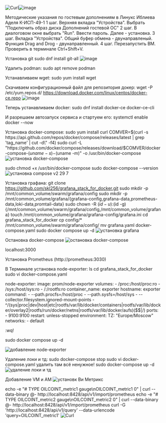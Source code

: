 ![Curl](https://github.com/user-attachments/assets/280c1c4f-8dd1-4f4f-a1e1-e9367368ccdf)![image](https://github.com/user-attachments/assets/267323fd-013b-4b9f-ace1-b73fd6409840)

Методические указания по гостевым дополнениям в Линукс Иблиева Аделя К-ИСП-49-1
1 шаг. Верхняя вкладка "Устройства". Выбрать "Подключить образ диска Дополнений гостевой ОС"
2 шаг. В диалоговом окне выбрать "Run". Ввести пароль. Далее - установка.
3 шаг. Вкладка "Устройства". Общий буфер обмена - двунаправленый. Функция Drag and Drog - двунаправленный. 
4 шаг. Перезапустить ВМ. Проверить в терминале Ctrl+Shift+V.

Установка git
sudo dnf install git-all
![image](https://github.com/user-attachments/assets/5526f1ca-deb8-4fee-801a-b789a1fb4136)

Удалить podman:
sudo apt remove podman

Устанавливаем wget:
sudo yum install wget

Скачиваем конфигурационный файл для репозитория докер:
wget -P /etc/yum.repos.d/ https://download.docker.com/linux/centos/docker-ce.repo
![image](https://github.com/user-attachments/assets/97021146-71d2-4254-93d1-a10e8ed0a8b4)


Теперь устанавливаем docker:
sudo dnf install docker-ce docker-ce-cli

И разрешаем автозапуск сервиса и стартуем его:
systemctl enable docker --now

Установка docker-compose:
sudo yum install curl
COMVER=$(curl -s https://api.github.com/repos/docker/compose/releases/latest | grep 'tag_name' | cut -d\" -f4)
sudo curl -L "https://github.com/docker/compose/releases/download/$COMVER/docker-compose-$(uname -s)-$(uname -m)" -o /usr/bin/docker-compose
![установка docker-compose](https://github.com/user-attachments/assets/2497ce3a-8ac9-497d-b110-34c5b5d688bd)

sudo chmod +x /usr/bin/docker-compose
sudo docker-compose --version
![установка compose v2 29 7](https://github.com/user-attachments/assets/20a492d4-7380-42f0-b57d-629a639feb28)


Установка графана:
git clone https://github.com/skl256/grafana_stack_for_docker.git
sudo mkdir -p /mnt/common_volume/swarm/grafana/config
sudo mkdir -p /mnt/common_volume/grafana/{grafana-config,grafana-data,prometheus-data,loki-data,promtail-data}
sudo chown -R $(id -u):$(id -g) {/mnt/common_volume/swarm/grafana/config,/mnt/common_volume/grafana}
touch /mnt/common_volume/grafana/grafana-config/grafana.ini
cd grafana_stack_for_docker
cp config/* /mnt/common_volume/swarm/grafana/config/
mv grafana.yaml docker-compose.yaml
sudo docker compose up -d
![установка grafana](https://github.com/user-attachments/assets/a106fc25-6123-406e-bb83-0b3fe545076f)

Остановка docker-compose
![остановка docker-compose](https://github.com/user-attachments/assets/389f093b-18bd-41d9-925e-0ab9be7c34b2)


localhost:3000

Установка Prometheus (http://prometheus:3030)

В Терминале установка node-exporter:
ls
cd grafana_stack_for_docker
sudo vi docker-compose.yaml

node-exporter:
    image: prom/node-exporter
    volumes:
      - /proc:/host/proc:ro
      - /sys:/host/sys:ro
      - /:/rootfs:ro
    container_name: exporter
    hostname: exporter
    command:
      - --path.procfs=/host/proc
      - --path.sysfs=/host/sys
      - --collector.filesystem.ignored-mount-points
      - ^/(sys|proc|dev|host|etc|rootfs/var/lib/docker/containers|rootfs/var/lib/docker/overlay2|rootfs/run/docker/netns|rootfs/var/lib/docker/aufs)($$|/)
    ports:
      - 9100:9100
    restart: unless-stopped
    environment:
      TZ: "Europe/Moscow"
    networks:
      - default

:wq!

sudo docker compose up -d

![добавление node-exporter](https://github.com/user-attachments/assets/015d3026-4efe-4ca0-924c-81c2c4516321)



Удаление локи и тд:
sudo docker-compose stop
sudo vi docker-compose.yaml
удалить там всё ненужное!
sudo docker-compose up -d
![удаление локи и тд](https://github.com/user-attachments/assets/51724023-c80c-4493-8d10-d5b63f2abd6b)

Добавление VM и AM
![установк Ви Метрикс](https://github.com/user-attachments/assets/11494698-97b6-4e29-8b6d-84b9d93d22d6)



echo -e "# TYPE OILCOINT_metric1 gauge\nOILCOINT_metric1 0" | curl --data-binary @- http://localhost:8428/api/v1/import/prometheus
echo -e "# TYPE OILCOINT_metric2 gauge\nOILCOINT_metric2 0" | curl --data-binary @- http://localhost:8428/api/v1/import/prometheus
curl -G 'http://localhost:8428/api/v1/query' --data-urlencode 'query=OILCOINT_metric1'
![Curl](https://github.com/user-attachments/assets/e4233e5c-0eab-4080-a72f-48d2184b5eb2)
